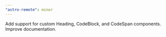 ```yaml
---
"astro-remote": minor
---
```


Add support for custom Heading, CodeBlock, and CodeSpan components. Improve documentation.

